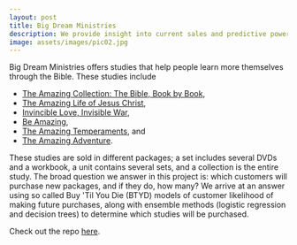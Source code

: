 ```yaml
---
layout: post
title: Big Dream Ministries
description: We provide insight into current sales and predictive power for future sales for [Big Dream Ministries](https://www.bigdreamministries.org/). 
image: assets/images/pic02.jpg
---
```


Big Dream Ministries offers studies that help people learn more themselves through the Bible. 
These studies include 
* [The Amazing Collection: The Bible, Book by Book](https://www.bigdreamministries.org/product-category/the-amazing-collection/),
* [The Amazing Life of Jesus Christ](https://www.bigdreamministries.org/product-category/the-amazing-life-of-jesus-christ/),
* [Invincible Love, Invisible War](https://www.bigdreamministries.org/product-category/invincible-love-invisible-war/),
* [Be Amazing](https://www.bigdreamministries.org/product-category/be-amazing/),
* [The Amazing Temperaments](https://www.bigdreamministries.org/product-category/the-amazing-temperaments/), and
* [The Amazing Adventure](https://www.bigdreamministries.org/product-category/childrens-studies/).

These studies are sold in different packages; a set includes several DVDs and a workbook, a unit contains several sets, and a collection is the entire study. 
The broad question we answer in this project is: which customers will purchase new packages, and if they do, how many?
We arrive at an answer using so called Buy 'Til You Die (BTYD) models of customer likelihood of making future purchases, along with ensemble methods (logistic regression and decision trees) to determine which studies will be purchased.

Check out the repo [here](https://github.com/99KHayes/big-dream-ministries).
